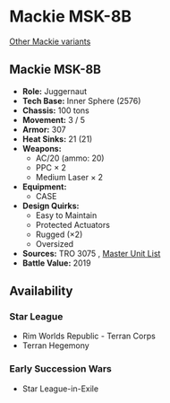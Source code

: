# Mackie MSK-8B 

[Other Mackie variants](../mackie.md) 

## Mackie MSK-8B 

- **Role:** Juggernaut 
- **Tech Base:** Inner Sphere (2576) 
- **Chassis:** 100 tons 
- **Movement:** 3 / 5 
- **Armor:** 307 
- **Heat Sinks:** 21 (21) 
- **Weapons:** 
  - AC/20 (ammo: 20) 
  - PPC × 2 
  - Medium Laser × 2 
- **Equipment:** 
  - CASE 
- **Design Quirks:** 
  - Easy to Maintain 
  - Protected Actuators 
  - Rugged (×2) 
  - Oversized 
- **Sources:** TRO 3075 , [Master Unit List](http://masterunitlist.info/Unit/Details/1974) 
- **Battle Value:** 2019 

## Availability 

### Star League 

- Rim Worlds Republic - Terran Corps 
- Terran Hegemony 

### Early Succession Wars 

- Star League-in-Exile 

